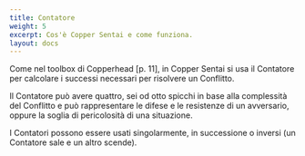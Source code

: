 ```yaml
---
title: Contatore
weight: 5
excerpt: Cos'è Copper Sentai e come funziona.
layout: docs
---
```

Come nel toolbox di Copperhead [p. 11], in Copper Sentai si usa il Contatore per calcolare i successi necessari per risolvere un Conflitto.

Il Contatore può avere quattro, sei od otto spicchi in base alla complessità del Conflitto e può rappresentare le difese e le resistenze di un avversario, oppure la soglia di pericolosità di una situazione.

I Contatori possono essere usati singolarmente, in successione o inversi (un Contatore sale e un altro scende).
